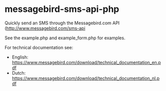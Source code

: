 messagebird-sms-api-php
===============

Quickly send an SMS through the Messagebird.com API (http://www.messagebird.com/sms-api

See the example.php and example_form.php for examples.

For technical documentation see:
 - English: https://www.messagebird.com/download/technical_documentation_en.pdf
 - Dutch: https://www.messagebird.com/download/technical_documentation_nl.pdf
